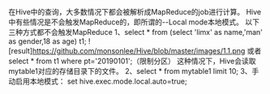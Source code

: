 在Hive中的查询，大多数情况下都会被解析成MapReduce的job进行计算。
Hive中有些情况是不会触发MapReduce的，即所谓的--Local mode本地模式。
以下三种方式都不会触发MapReduce
1、select * from 
   (select 'limx' as name,'man' as gender,18 as age) t1;
   ![result]https://github.com/monsonlee/Hive/blob/master/images/1.1.png
   或者
   select * from t1 where pt='20190101';（限制分区）
   这种情况下，Hive会读取mytable1对应的存储目录下的文件。
2、select * from mytable1 limit 10;
3、手动启用本地模式：
   set hive.exec.mode.local.auto=true;
